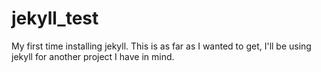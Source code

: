 jekyll_test
===========

My first time installing jekyll. This is as far as I wanted to get, I'll be using jekyll for another project I have in mind. 
